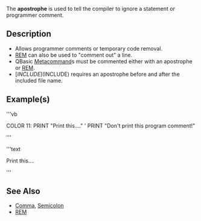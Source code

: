The **apostrophe** is used to tell the compiler to ignore a statement or programmer comment.

## Description

* Allows programmer comments or temporary code removal.
* [REM](REM) can also be used to "comment out" a line.
* QBasic [Metacommand](Metacommand)s must be commented either with an apostrophe or [REM](REM).
* [$INCLUDE]($INCLUDE) requires an apostrophe before and after the included file name.


## Example(s)


'''vb

COLOR 11: PRINT "Print this...." ' PRINT "Don't print this program comment!"

'''


'''text


Print this....

'''



## See Also

* [Comma](Comma), [Semicolon](Semicolon)
* [REM](REM)




